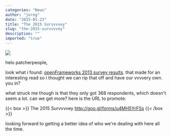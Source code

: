 ```yaml
---
categories: "News"
author: "joreg"
date: "2015-01-23"
title: "The 2015 Survvvvey"
slug: "the-2015-survvvvey"
description: ""
imported: "true"
---
```



![](vvvv_3.png) 

helo patcherpeople,

look what i found: [openFrameworks 2013 survey results](http://blog.openframeworks.cc/post/60000217684/of-2013-survey-results). that made for an interesting read so i thought we can rip that off and have our vvvvery own. you in?

what struck me though is that they only got 368 respondents, which doesn't seem a lot. can we get more? here is the URL to promote: 
 
{{< box >}}
The 2015 Survvvvey
http://goo.gl/forms/u4MH5YrFSs{{< /box >}}

looking forward to getting a better idea of who we're dealing with here all the time. 